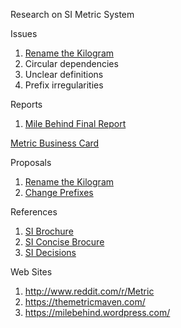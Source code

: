
Research on SI Metric System

Issues

1. [Rename the Kilogram](proposals/RenameKilogram.txt)
2. Circular dependencies
3. Unclear definitions
4. Prefix irregularities


Reports

1. [Mile Behind Final Report](reports/MileBehind-sst-final-3.pdf)

[Metric Business Card](personal/MetricBusinessCard-v1.pdf)

Proposals

1. [Rename the Kilogram](proposals/RenameKilogram.txt)
2. [Change Prefixes](proposals/ProposedPrefixes.md)

References

1. [SI Brochure](references/SI-Brochure-9-EN.pdf)
2. [SI Concise Brocure](references/SI-Brochure-9-concise-EN.pdf)
3. [SI Decisions](references/si-brochure-9-App1-EN.pdf)

Web Sites

1. http://www.reddit.com/r/Metric
2. https://themetricmaven.com/
3. https://milebehind.wordpress.com/

